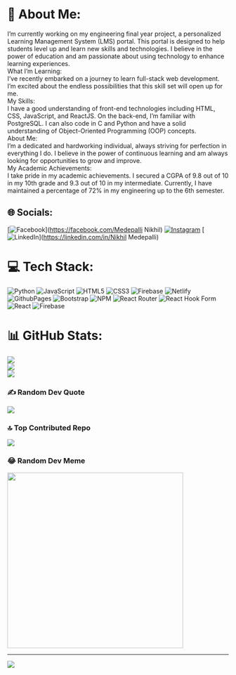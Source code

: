# 💫 About Me:
I’m currently working on my engineering final year project, a personalized Learning Management System (LMS) portal. This portal is designed to help students level up and learn new skills and technologies. I believe in the power of education and am passionate about using technology to enhance learning experiences.<br>What I’m Learning:<br>I’ve recently embarked on a journey to learn full-stack web development. I’m excited about the endless possibilities that this skill set will open up for me.<br>My Skills:<br>I have a good understanding of front-end technologies including HTML, CSS, JavaScript, and ReactJS. On the back-end, I’m familiar with PostgreSQL. I can also code in C and Python and have a solid understanding of Object-Oriented Programming (OOP) concepts.<br>About Me:<br>I’m a dedicated and hardworking individual, always striving for perfection in everything I do. I believe in the power of continuous learning and am always looking for opportunities to grow and improve.<br>My Academic Achievements:<br>I take pride in my academic achievements. I secured a CGPA of 9.8 out of 10 in my 10th grade and 9.3 out of 10 in my intermediate. Currently, I have maintained a percentage of 72% in my engineering up to the 6th semester.


## 🌐 Socials:
[![Facebook](https://img.shields.io/badge/Facebook-%231877F2.svg?logo=Facebook&logoColor=white)](https://facebook.com/Medepalli Nikhil) [![Instagram](https://img.shields.io/badge/Instagram-%23E4405F.svg?logo=Instagram&logoColor=white)](https://instagram.com/nikhil27nikki) [![LinkedIn](https://img.shields.io/badge/LinkedIn-%230077B5.svg?logo=linkedin&logoColor=white)](https://linkedin.com/in/Nikhil Medepalli) 

# 💻 Tech Stack:
![Python](https://img.shields.io/badge/python-3670A0?style=for-the-badge&logo=python&logoColor=ffdd54) ![JavaScript](https://img.shields.io/badge/javascript-%23323330.svg?style=for-the-badge&logo=javascript&logoColor=%23F7DF1E) ![HTML5](https://img.shields.io/badge/html5-%23E34F26.svg?style=for-the-badge&logo=html5&logoColor=white) ![CSS3](https://img.shields.io/badge/css3-%231572B6.svg?style=for-the-badge&logo=css3&logoColor=white) ![Firebase](https://img.shields.io/badge/firebase-%23039BE5.svg?style=for-the-badge&logo=firebase) ![Netlify](https://img.shields.io/badge/netlify-%23000000.svg?style=for-the-badge&logo=netlify&logoColor=#00C7B7) ![GithubPages](https://img.shields.io/badge/github%20pages-121013?style=for-the-badge&logo=github&logoColor=white) ![Bootstrap](https://img.shields.io/badge/bootstrap-%238511FA.svg?style=for-the-badge&logo=bootstrap&logoColor=white) ![NPM](https://img.shields.io/badge/NPM-%23CB3837.svg?style=for-the-badge&logo=npm&logoColor=white) ![React Router](https://img.shields.io/badge/React_Router-CA4245?style=for-the-badge&logo=react-router&logoColor=white) ![React Hook Form](https://img.shields.io/badge/React%20Hook%20Form-%23EC5990.svg?style=for-the-badge&logo=reacthookform&logoColor=white) ![React](https://img.shields.io/badge/react-%2320232a.svg?style=for-the-badge&logo=react&logoColor=%2361DAFB) ![Firebase](https://img.shields.io/badge/Firebase-039BE5?style=for-the-badge&logo=Firebase&logoColor=white)
# 📊 GitHub Stats:
![](https://github-readme-stats.vercel.app/api?username=Nikhilka4&theme=dark&hide_border=false&include_all_commits=false&count_private=false)<br/>
![](https://github-readme-streak-stats.herokuapp.com/?user=Nikhilka4&theme=dark&hide_border=false)<br/>
![](https://github-readme-stats.vercel.app/api/top-langs/?username=Nikhilka4&theme=dark&hide_border=false&include_all_commits=false&count_private=false&layout=compact)

### ✍️ Random Dev Quote
![](https://quotes-github-readme.vercel.app/api?type=horizontal&theme=radical)

### 🔝 Top Contributed Repo
![](https://github-contributor-stats.vercel.app/api?username=Nikhilka4&limit=5&theme=dark&combine_all_yearly_contributions=true)

### 😂 Random Dev Meme
<img src='https://randommeme-five.vercel.app/' style="height: 400px;"/>

---
[![](https://visitcount.itsvg.in/api?id=Nikhilka4&icon=0&color=0)](https://visitcount.itsvg.in)

<!-- Proudly created with GPRM ( https://gprm.itsvg.in ) -->
